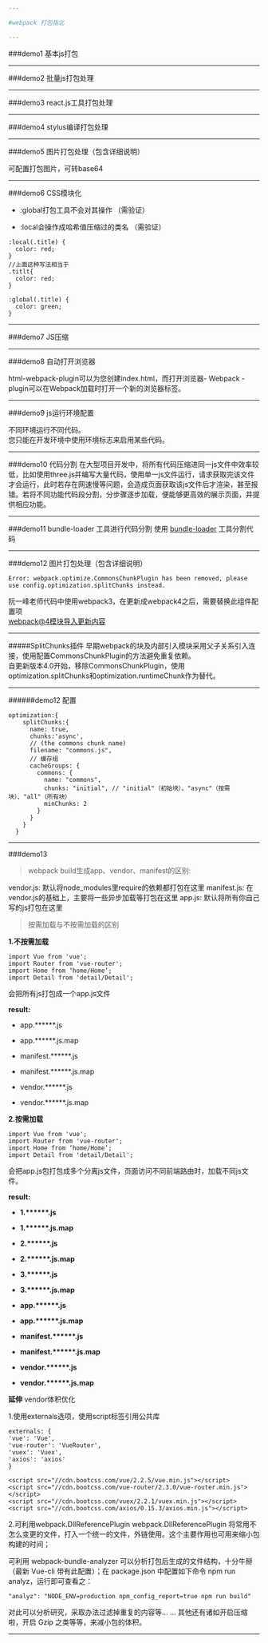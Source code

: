 ```yaml
---

#webpack 打包指北

---
```

###demo1 基本js打包

---
###demo2 批量js打包处理

---
###demo3 react.js工具打包处理

---
###demo4 stylus编译打包处理

---
###demo5 图片打包处理（包含详细说明）

可配置打包图片，可转base64

---
###demo6 CSS模块化

* :global打包工具不会对其操作 （需验证）

* :local会操作成哈希值压缩过的类名 （需验证）

```
:local(.title) {
  color: red;
}
//上面这种写法相当于
.titlt{
  color: red;
}
 
:global(.title) {
  color: green;
}
```

---
###demo7 JS压缩

---
###demo8 自动打开浏览器

html-webpack-plugin可以为您创建index.html，而打开浏览器- Webpack -plugin可以在Webpack加载时打开一个新的浏览器标签。

---
###demo9 js运行环境配置

不同环境运行不同代码。<br>
您只能在开发环境中使用环境标志来启用某些代码。

---
###demo10 代码分割
在大型项目开发中，将所有代码压缩进同一js文件中效率较低，比如使用three.js并编写大量代码，使用单一js文件运行，请求获取完该文件才会运行，此时若存在网速慢等问题，会造成页面获取该js文件后才渲染，甚至报错。若将不同功能代码段分割，分步骤逐步加载，便能够更高效的展示页面，并提供相应功能。

---
###demo11 bundle-loader 工具进行代码分割
使用 [bundle-loader](https://www.npmjs.com/package/bundle-loader) 工具分割代码

---
###demo12 图片打包处理（包含详细说明）

```
Error: webpack.optimize.CommonsChunkPlugin has been removed, please use config.optimization.splitChunks instead.
```

阮一峰老师代码中使用webpack3，在更新成webpack4之后，需要替换此组件配置项
<br>[webpack@4模块导入更新内容](https://www.webpackjs.com/plugins/split-chunks-plugin/#configuring-cache-groups)

---
#####SplitChunks插件
早期webpack的块及内部引入模块采用父子关系引入连接，使用配置CommonsChunkPlugin的方法避免重复依赖。
<br>自更新版本4.0开始，移除CommonsChunkPlugin，使用optimization.splitChunks和optimization.runtimeChunk作为替代。

---
######demo12 配置

```
optimization:{
    splitChunks:{
      name: true,
      chunks:'async',
      // (the commons chunk name)
      filename: "commons.js",
      // 缓存组
      cacheGroups: {
        commons: {
          name: "commons",
          chunks: "initial", // "initial"（初始块）、"async"（按需块）、"all"（所有块）
          minChunks: 2
        }
      }
    }
  }
```

---
###demo13

> webpack build生成app、vendor、manifest的区别:

vendor.js: 默认将node_modules里require的依赖都打包在这里
manifest.js: 在vendor.js的基础上，主要将一些异步加载等打包在这里
app.js: 默认将所有你自己写的js打包在这里
>按需加载与不按需加载的区别

**1.不按需加载**

```
import Vue from 'vue';
import Router from 'vue-router';
import Home from ‘home/Home’;
import Detail from 'detail/Detail';
```

会把所有js打包成一个app.js文件

**result:**

+ app.\*\*\*\*\*\*.js

+ app.\*\*\*\*\*\*.js.map

+ manifest.\*\*\*\*\*\*.js

+ manifest.\*\*\*\*\*\*.js.map

+ vendor.\*\*\*\*\*\*.js

+ vendor.\*\*\*\*\*\*.js.map

**2.按需加载**

```
import Vue from 'vue';
import Router from 'vue-router';
import Home from ‘home/Home’;
import Detail from 'detail/Detail';
```
会把app.js包打包成多个分离js文件，页面访问不同前端路由时，加载不同js文件。

**result:**

+ **1.\*\*\*\*\*\*.js**

+ **1.\*\*\*\*\*\*.js.map**

+ **2.\*\*\*\*\*\*.js**

+ **2.\*\*\*\*\*\*.js.map**

+ **3.\*\*\*\*\*\*.js**

+ **3.\*\*\*\*\*\*.js.map**

+ **app.\*\*\*\*\*\*.js**

+ **app.\*\*\*\*\*\*.js.map**

+ **manifest.\*\*\*\*\*\*.js**

+ **manifest.\*\*\*\*\*\*.js.map**

+ **vendor.\*\*\*\*\*\*.js**

+ **vendor.\*\*\*\*\*\*.js.map**

**延伸** vendor体积优化

1.使用externals选项，使用script标签引用公共库

```
externals: {
'vue': 'Vue',
'vue-router': 'VueRouter',
'vuex': 'Vuex',
'axios': 'axios'
}

<script src="//cdn.bootcss.com/vue/2.2.5/vue.min.js"></script>
<script src="//cdn.bootcss.com/vue-router/2.3.0/vue-router.min.js"></script>
<script src="//cdn.bootcss.com/vuex/2.2.1/vuex.min.js"></script>
<script src="//cdn.bootcss.com/axios/0.15.3/axios.min.js"></script>
```

2.可利用webpack.DllReferencePlugin webpack.DllReferencePlugin 将常用不怎么变更的文件，打入一个统一的文件，外链使用。这个主要作用也可用来缩小包构建的时间；

可利用 webpack-bundle-analyzer 可以分析打包后生成的文件结构，十分牛掰（最新 Vue-cli 带有此配置）；在 package.json 中配置如下命令 npm run analyz，运行即可查看之：

```"analyz": "NODE_ENV=production npm_config_report=true npm run build"```

对此可以分析研究，采取办法过滤掉重复的内容等... ... 其他还有诸如开启压缩啦，开启 Gzip 之类等等，来减小包的体积。

---